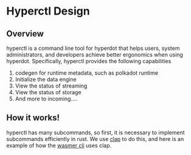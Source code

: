 # Hyperctl Design

## Overview

hyperctl is a command line tool for hyperdot that helps users, system administrators, and developers achieve better ergonomics when using hyperdot. Specifically, hyperctl provides the following capabilities
1. codegen for runtime metadata, such as polkadot runtime
2. Initialize the data engine
3. View the status of streaming
4. View the status of storage
5. And more to incoming....

## How it works!

hyperctl has many subcommands, so first, it is necessary to implement subcommands efficiently in rust. We use [clap](https://docs.rs/clap/4.3.8/clap/index.html) to do this, and here is an example of how the [wasmer cli](https://github.com/wasmerio/wasmer/blob/master/lib/cli/src/commands/run.rs#L59) uses clap.

